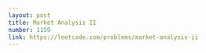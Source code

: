 ```yaml
---
layout: post
title: Market Analysis II
number: 1159
link: https://leetcode.com/problems/market-analysis-ii
---
```

